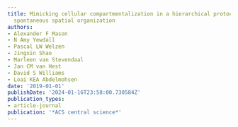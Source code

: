 ```yaml
---
title: Mimicking cellular compartmentalization in a hierarchical protocell through
  spontaneous spatial organization
authors:
- Alexander F Mason
- N Amy Yewdall
- Pascal LW Welzen
- Jingxin Shao
- Marleen van Stevendaal
- Jan CM van Hest
- David S Williams
- Loai KEA Abdelmohsen
date: '2019-01-01'
publishDate: '2024-01-16T23:58:00.730584Z'
publication_types:
- article-journal
publication: '*ACS central science*'
---
```

